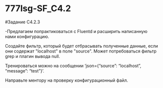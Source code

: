 # 777lsg-SF_C4.2
#Задание C4.2.3

-Предлагаем попрактиковаться с Fluentd и расширить написанную нами конфигурацию.

Создайте фильтр, который будет отбрасывать полученные данные, если они содержат "localhost" в поле "source". Может потребоваться фильтр grep и плагин вывода null.

Тренироваться можно на сообщении ‘json={“source”: “localhost”, “message”: “test”}’.

Направьте ментору на проверку конфигурационный файл.
